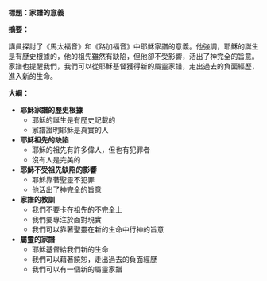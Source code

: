 **標題：家譜的意義**

**摘要：**

講員探討了《馬太福音》和《路加福音》中耶穌家譜的意義。他強調，耶穌的誕生是有歷史根據的，他的祖先雖然有缺陷，但他卻不受影響，活出了神完全的旨意。家譜也提醒我們，我們可以從耶穌基督獲得新的屬靈家譜，走出過去的負面經歷，進入新的生命。

**大綱：**

* **耶穌家譜的歷史根據**
    * 耶穌的誕生是有歷史記載的
    * 家譜證明耶穌是真實的人
* **耶穌祖先的缺陷**
    * 耶穌的祖先有許多偉人，但也有犯罪者
    * 沒有人是完美的
* **耶穌不受祖先缺陷的影響**
    * 耶穌靠著聖靈不犯罪
    * 他活出了神完全的旨意
* **家譜的教訓**
    * 我們不要卡在祖先的不完全上
    * 我們要專注於面對現實
    * 我們可以靠著聖靈在新的生命中行神的旨意
* **屬靈的家譜**
    * 耶穌基督給我們新的生命
    * 我們可以藉著饒恕，走出過去的負面經歷
    * 我們可以有一個新的屬靈家譜